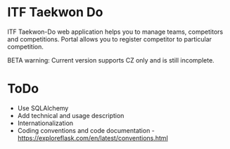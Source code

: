 # ITF Taekwon Do
ITF Taekwon-Do web application helps you to manage teams, competitors and competitions.
Portal allows you to register competitor to particular competition.

BETA warning: Current version supports CZ only and is still incomplete.

# ToDo
* Use SQLAlchemy
* Add technical and usage description
* Internationalization
* Coding conventions and code documentation - https://exploreflask.com/en/latest/conventions.html
